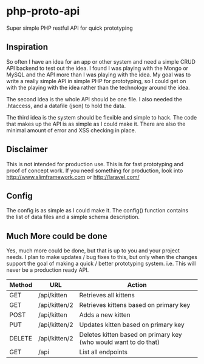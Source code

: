# php-proto-api
Super simple PHP restful API for quick prototyping

## Inspiration
So often I have an idea for an app or other system and need a simple CRUD API backend to test out the idea. I found I was playing with the Mongo or MySQL and the API more than I was playing with the idea. My goal was to write a really  simple API in simple PHP for prototyping, so I could get on with the playing with the idea rather than the technology around the idea.

The second idea is the whole API should be one file. I also needed the .htaccess, and a datafile (json) to hold the data.

The third idea is the system should be flexible and simple to hack. The code that makes up the API is as simple as I could make it. There are also the minimal amount of error and XSS checking in place.

## Disclaimer
This is not intended for production use. This is for fast prototyping and proof of concept work. If you need something for production, look into  http://www.slimframework.com or http://laravel.com/

## Config
The config is as simple as I could make it. The config() function contains the list of data files and a simple schema description. 

## Much More could be done
Yes, much more could be done, but that is up to you and your project needs. I plan to make updates / bug fixes to this, but only when the changes support the goal of making a quick / better prototyping system. i.e. This will never be a production ready API.


| Method | URL           | Action                                                          |
|--------|---------------|-----------------------------------------------------------------|
| GET    | /api/kitten   | Retrieves all kittens                                           |
| GET    | /api/kitten/2 | Retrieves kittens based on primary key                          |
| POST   | /api/kitten   | Adds a new kitten                                               |
| PUT    | /api/kitten/2 | Updates kitten based on primary key                             |
| DELETE | /api/kitten/2 | Deletes kitten based on primary key (who would want to do that) |
| GET    | /api          | List all endpoints                                              |
